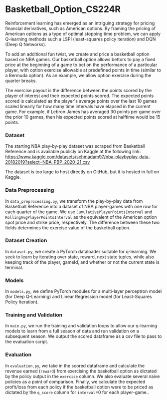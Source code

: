 # Basketball_Option_CS224R

Reinforcement learning has emerged as an intriguing strategy for pricing financial derivatives, such as American options. By framing the pricing of American options as a type of optimal stopping time problem, we can apply Q-learning methods such a LSPI (least-squares policy iteration) and DQN (Deep Q Networks). 

To add an additional fun twist, we create and price a basketball option based on NBA games. Our basketball option allows bettors to pay a fixed price at the beginning of a game to bet on the performance of a particular player, with option exercise allowable at predefined points in time (similar to a Bermuda option). As an example, we allow option exercise during the quarter breaks. 

The exercise payout is the difference between the points scored by the player of interest and their expected points scored. The expected points scored is calculated as the player's average points over the last 10 games scaled linearly for how many time intervals have elapsed in the current game. For example, if Lebron James has averaged 30 points per game over the prior 10 games, then his expected points scored at halftime would be 15 points.

### Dataset
The starting NBA play-by-play dataset was scraped from Basketball Reference and is available publicly on Kaggle at the following link: https://www.kaggle.com/datasets/schmadam97/nba-playbyplay-data-20182019?select=NBA_PBP_2020-21.csv

The dataset is too large to host directly on GitHub, but it is hosted in full on Kaggle.

### Data Preprocessing
In `data_preprocessing.py`, we transform the play-by-play data from Basketball Reference into a dataset of NBA player-games with one row for each quarter of the game. We use `CumulativePlayerPointsInterval` and `RollingAvgPlayerPointsInterval` as the equivalent of the American option spot price and strike price, respectively. The difference between these two fields determines the exercise value of the basketball option.

### Dataset Creation
In `dataset.py`, we create a PyTorch dataloader suitable for q-learning. We seek to learn by iterating over state, reward, next state tuples, while also keeping track of the player, gameId, and whether or not the current state is terminal.

### Models
In `models.py`, we define PyTorch modules for a multi-layer perceptron model (for Deep Q-Learning) and Linear Regression model (for Least-Squares Policy Iteration).

### Training and Validation
In `main.py`, we run the training and validation loops to allow our q-learning models to learn from a full season of data and run validation on a subsequent season. We output the scored dataframe as a 
csv file to pass to the evaluation script.

### Evaluation
In `evaluation.py`, we take in the scored dataframe and calculate the revenue earned (`reward`) from exercising the basketball option as dictated by the policy output in the `exercise` column. We also evaluate several naive policies as a point of comparison. Finally, we calculate the expected profit/loss from each policy if the basketball option were to be priced as dictated by the `q_score` column for `interval`=0 for each player-game..

